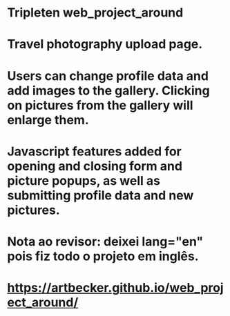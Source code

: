 # Tripleten web_project_around

# Travel photography upload page.

# Users can change profile data and add images to the gallery. Clicking on pictures from the gallery will enlarge them.

# Javascript features added for opening and closing form and picture popups, as well as submitting profile data and new pictures.

# Nota ao revisor: deixei lang="en" pois fiz todo o projeto em inglês.

# https://artbecker.github.io/web_project_around/
